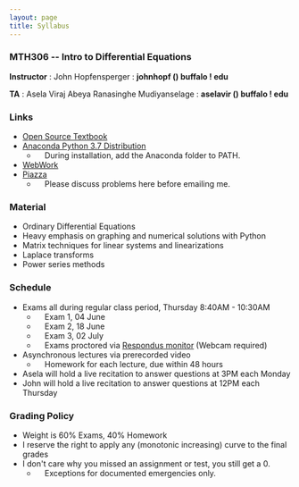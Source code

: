 ```yaml
---
layout: page
title: Syllabus
---
```


### MTH306 -- Intro to Differential Equations

**Instructor** : John Hopfensperger : **johnhopf () buffalo ! edu**

**TA** : Asela Viraj Abeya Ranasinghe Mudiyanselage : **aselavir () buffalo ! edu**

### Links

- [Open Source Textbook](http://www.buffalo.edu/content/cas/math/ug/ug-courses/syllabi/_jcr_content/par/download_457389674/file.res/diffyqs_UB.pdf)
- [Anaconda Python 3.7 Distribution](https://www.anaconda.com/products/individual)
	- &nbsp; &nbsp; During installation, add the Anaconda folder to PATH.
- [WebWork](http://ww2.math.buffalo.edu/webwork2/2020_5_MTH306_Hopfensperger/)
- [Piazza](https://buffalo.box.com/s/0x5u1t3tkxnf7jw8jig7k5avxx6rqh7r)
	-  &nbsp; &nbsp; Please discuss problems here before emailing me.


### Material

- Ordinary Differential Equations
- Heavy emphasis on graphing and numerical solutions with Python
- Matrix techniques for linear systems and linearizations
- Laplace transforms
- Power series methods

### Schedule
- Exams all during regular class period, Thursday 8:40AM - 10:30AM
	- &nbsp; &nbsp; Exam 1, 04 June
	- &nbsp; &nbsp; Exam 2, 18 June
	- &nbsp; &nbsp; Exam 3, 02 July
	- &nbsp; &nbsp; Exams proctored via [Respondus monitor](http://www.buffalo.edu/ubit/service-guides/teaching-technology/learning-resources-for-students/ublearns/respondus.html)
	(Webcam required)
- Asynchronous lectures via prerecorded video
	- &nbsp; &nbsp; Homework for each lecture, due within 48 hours
- Asela will hold a live recitation to answer questions at 3PM each Monday
- John will hold a live recitation to answer questions at 12PM each Thursday

### Grading Policy
- Weight is 60% Exams, 40% Homework
- I reserve the right to apply any (monotonic increasing) curve to the final grades
- I don't care why you missed an assignment or test, you still get a 0.
	- &nbsp; &nbsp; Exceptions for documented emergencies only.